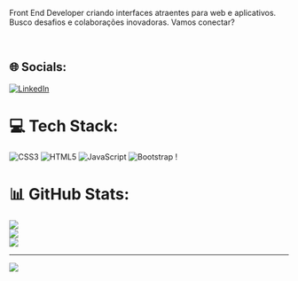 Front End Developer criando interfaces atraentes para web e aplicativos. Busco desafios e colaborações inovadoras. Vamos conectar?

<br>

## 🌐 Socials:

[![LinkedIn](https://img.shields.io/badge/LinkedIn-%230077B5.svg?logo=linkedin&logoColor=white)](https://linkedin.com/in/https://www.linkedin.com/in/jonatas-anuncia%C3%A7%C3%A3o-dias-06a71b213/)

# 💻 Tech Stack:

![CSS3](https://img.shields.io/badge/css3-%231572B6.svg?style=for-the-badge&logo=css3&logoColor=white) ![HTML5](https://img.shields.io/badge/html5-%23E34F26.svg?style=for-the-badge&logo=html5&logoColor=white) ![JavaScript](https://img.shields.io/badge/javascript-%23323330.svg?style=for-the-badge&logo=javascript&logoColor=%23F7DF1E) ![Bootstrap](https://img.shields.io/badge/bootstrap-%23563D7C.svg?style=for-the-badge&logo=bootstrap&logoColor=white) !

# 📊 GitHub Stats:

![](https://github-readme-stats.vercel.app/api?username=capsule2021&theme=prussian&hide_border=true&include_all_commits=false&count_private=false)<br/>
![](https://github-readme-streak-stats.herokuapp.com/?user=capsule2021&theme=prussian&hide_border=true)<br/>
![](https://github-readme-stats.vercel.app/api/top-langs/?username=capsule2021&theme=prussian&hide_border=true&include_all_commits=false&count_private=false&layout=compact)

---

[![](https://visitcount.itsvg.in/api?id=capsule2021&icon=0&color=0)](https://visitcount.itsvg.in)

<!-- Proudly created with GPRM ( https://gprm.itsvg.in ) -->
